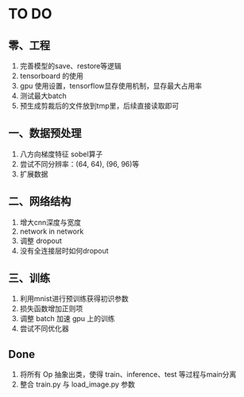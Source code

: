 # TO DO

## 零、工程
1. 完善模型的save、restore等逻辑
2. tensorboard 的使用
3. gpu 使用设置，tensorflow显存使用机制，显存最大占用率
4. 测试最大batch
5. 预生成剪裁后的文件放到tmp里，后续直接读取即可

## 一、数据预处理
1. 八方向梯度特征 sobel算子
2. 尝试不同分辨率：(64, 64), (96, 96)等
3. 扩展数据

## 二、网络结构
1. 增大cnn深度与宽度
2. network in network
3. 调整 dropout
4. 没有全连接层时如何dropout

## 三、训练
1. 利用mnist进行预训练获得初识参数
2. 损失函数增加正则项
3. 调整 batch 加速 gpu 上的训练
4. 尝试不同优化器

## Done
1. 将所有 Op 抽象出类，使得 train、inference、test 等过程与main分离
2. 整合 train.py 与 load_image.py 参数